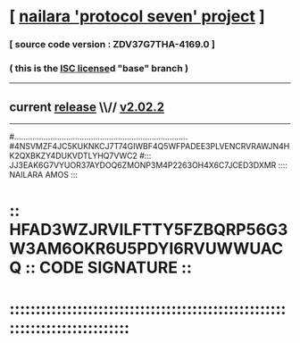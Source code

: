 
# [ [nailara 'protocol seven' project](http://nailara.network/) ]

### [ source code version : ZDV37G7THA-4169.0 ]

### ( this is the [ISC license](license)d "base" branch )
---
## current [release](https://github.com/nailara-technologies/protocol-7/releases) \\\\// [v2.02.2](https://github.com/nailara-technologies/protocol-7/releases/tag/v2.02.2)
---

#.............................................................................
#4NSVMZF4JC5KUKNKCJ7T74GIWBF4Q5WFPADEE3PLVENCRVRAWJN4HK2QXBKZY4DUKVDTLYHQ7VWC2
#::: JJ3EAK6G7VYUOR37AYDOQ6ZMONP3M4P2263OH4X6C7JCED3DXMR :::: NAILARA AMOS :::
# :: HFAD3WZJRVILFTTY5FZBQRP56G3W3AM6OKR6U5PDYI6RVUWWUACQ :: CODE SIGNATURE ::
# ::::::::::::::::::::::::::::::::::::::::::::::::::::::::::::::::::::::::::::
